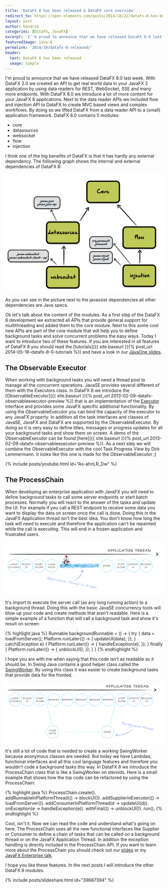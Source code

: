 ```yaml
---
title: 'DataFX 8 has been released & DataFX core overview'
redirect_to: https://open-elements.com/posts/2014/10/22/datafx-8-has-been-released-datafx-core-overview/
layout: post
author: hendrik
categories: [DataFX, JavaFX]
excerpt: 'I''m proud to announce that we have released DataFX 8.0 last week. This post will give you an overview of all the cool new features.'
featuredImage: java-6
permalink: '2014/10/datafx-8-released/'
header:
  text: DataFX 8 has been released
  image: sample
---
```

I'm proud to announce that we have released DataFX 8.0 last week. With DataFX 2.0 we created an API to get real world data in your JavaFX 2 application by using data readers for REST, WebSocket, SSE and many more endpoints. With DataFX 8.0 we introduce a lot of more content for your JavaFX 8 applications. Next to the data reader APIs we included flow and injection API to DataFX to create MVC based views and complex workflows. By doing so we lifted DataFX from a data reader API to a (small) application framework. DataFX 8.0 contains 5 modules:

* core
* datasources
* websocket
* flow
* injection

I think one of the big benefits of DataFX is that it has hardly any external dependency. The following graph shows the internal and external dependencies of DataFX 8:

![datafx-dep.016](/assets/posts/guigarage-legacy/datafx-dep.016.png)

As you can see in the picture next to the javassist dependencies all other dependencies are Java specs.

Ok let's talk about the content of the modules. As a first step of the DataFX 8 development we extracted all APIs that provide general support for multithreading and added them to the core module. Next to this some cool new APIs are part of the core module that will help you to define background tasks and solve concurrent problems the easy ways. Today I want to introduce two of these features. If you are interested in all features of DataFX 8  you should read the [tutorials]({{ site.baseurl }}{% post_url 2014-05-19-datafx-8-0-tutorials %}) and have a look in our [JavaOne slides](http://de.slideshare.net/HendrikEbbers/datafx-8-javaone-2014).

## The Observable Executor

When working with background tasks you will need a thread pool to manage all the concurrent operations. JavaSE provides several different of them with the Executors class. In DataFX 8 we introduce the [ObservableExecutor]({{ site.baseurl }}{% post_url 2013-02-09-datafx-observableexecutor-preview %}) that is an implementation of the [Executor](http://docs.oracle.com/javase/8/docs/api/java/util/concurrent/Executor.html) interface and provides some JavaFX specific additional functionality. By using the ObservableExecutor you can bind the capacity of the executor to any JavaFX property. In addition all the task interfaces and classes of JavaSE, JavaFX and DataFX are supported by the ObservableExecutor. By doing so it is very easy to define titles, messages or progress updates for all your background tasks and show them on screen. A demo of the ObservableExecutor can be found [here]({{ site.baseurl }}{% post_url 2013-02-09-datafx-observableexecutor-preview %}). As a next step we will combine the ObservableExecutor with the cool Task Progress View by Dirk Lemmermann. It looks like this one is made for the ObservableExecutor ;)

{% include posts/youtube.html id="As-ahnLR_Dw" %}

## The ProcessChain

When developing an enterprise application with JavaFX you will need to define background tasks to call some server endpoints or start batch processes. Normally you will react to the answer of the tasks and update the UI. For example if you call a REST endpoint to receive some data you want to display the data on screen once the call is done. Doing this in the JavaFX Application thread isn't the best idea. You don't know how long the task will need to execute and therefore the application can't be repainted while the call is executing. This will end in a frozen application and frustrated users.

![frozen](/assets/posts/guigarage-legacy/frozen.png)

It's import to execute the server call (as any long running action) to a background thread. Doing this with the basic JavaSE concurrency tools will blow up your code and create methods that aren't readable. Here is a simple example of a function that will call a background task and show it's result on screen:

{% highlight java %}
Runnable backgroundRunnable = () -> {
	try {
		data = loadFromServer();
		Platform.runLater(() -> {
			updateUI(data);
		});
	} catch(Exception e) {
		Platform.runLater(() -> {
			handleException(e);	
		});	
	} finally {
		Platform.runLater(() -> {
			unblockUI();
		});
	}
}
{% endhighlight %}

I hope you are with me when saying that this code isn't as readable as it should be. In Swing Java contains a good helper class called the [SwingWorker](http://docs.oracle.com/javase/tutorial/uiswing/concurrency/simple.html). By using this class it was easier to create background tasks that provide data for the fronted.

![background-thread](/assets/posts/guigarage-legacy/background-thread.png)

It's still a lot of code that is needed to create a working SwingWorker because anonymous classes are needed. But today we have Lambdas, functional interfaces and all this cool language features and therefore you wouldn't code a background tasks this way. In DataFX 8 we introduce the ProcessChain class that is like a SwingWorker on steroids. Here is a small example that shows how the top code can be refactored by using the ProcessChain:

{% highlight java %}
ProcessChain.create().
addRunnableInPlatformThread(() -> blockUI()).
addSupplierInExecutor(() -> loadFromServer()).
addConsumerInPlatformThread(d -> updateUI(d)).
onException(e -> handleException(e)).
withFinal(() -> unblockUI()).
run();
{% endhighlight %}

Cool, isn't it. Now we can read the code and understand what's going on here. The ProcessChain uses all the new functional interfaces like Supplier or Consumer to define a chain of tasks that can be called on a background thread or on the JavaFX Application Thread. In addition the exception handling is directly included in the ProcessChain API. If you want to learn more about the ProcessChain you should check out our [slides](http://de.slideshare.net/HendrikEbbers/datafx-8-javaone-2014) or my [JavaFX Enterprise talk](http://de.slideshare.net/HendrikEbbers/javafx-enterprise-javaone-2014?related=1).

I hope you like these features. In the next posts I will introduce the other DataFX 8 modules.

{% include posts/slideshare.html id="39687394" %}
